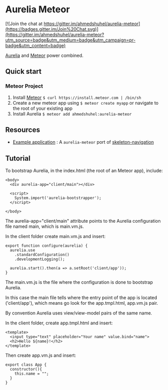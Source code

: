 # Aurelia Meteor

[![Join the chat at https://gitter.im/ahmedshuhel/aurelia-meteor](https://badges.gitter.im/Join%20Chat.svg)](https://gitter.im/ahmedshuhel/aurelia-meteor?utm_source=badge&utm_medium=badge&utm_campaign=pr-badge&utm_content=badge)

[Aurelia](http://aurelia.io) and [Meteor](http://www.meteor.com) power combined.

## Quick start

### Meteor Project
1. Install [Meteor](http://docs.meteor.com/#quickstart) `$ curl https://install.meteor.com | /bin/sh`
2. Create a new meteor app using `$ meteor create myapp` or navigate to the root of your existing app
3. Install Aurelia `$ meteor add ahmedshuhel:aurelia-meteor`


## Resources
- [Example application](https://github.com/ahmedshuhel/aurelia-skeleton-meteor) : A `aurelia-meteor` port of [skeleton-navigation](http://github.com/aurelia/skeleton-navigation)

## Tutorial

To bootstrap Aurelia, in the index.html (the root of an Meteor app), include:

```
<body>
  <div aurelia-app="client/main"></div>

  <script>
    System.import('aurelia-bootstrapper');
  </script>

</body>
```

The aurelia-app="client/main" attribute points to the Aurelia configuration file named main, which is main.vm.js.

In the client folder create main.vm.js and insert:

```
export function configure(aurelia) {
  aurelia.use
    .standardConfiguration()
    .developmentLogging();

  aurelia.start().then(a => a.setRoot('client/app'));
}
```

The main.vm.js is the file where the configuration is done to bootstrap Aurelia.

In this case the main file tells where the entry point of the app is located ('client/app'), which means go look for the app.tmpl.html, app.vm.js pair.

By convention Aurelia uses view/view-model pairs of the same name.

In the client folder, create app.tmpl.html and insert:

```
<template>
  <input type="text" placeholder="Your name" value.bind="name">
  <h2>Hello ${name}!</h2>
</template>

```

Then create app.vm.js and insert:

```
export class App {
  constructor(){
    this.name = "";
  }
}
```
